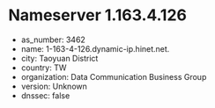 # Nameserver 1.163.4.126

* as_number: 3462
* name: 1-163-4-126.dynamic-ip.hinet.net.
* city: Taoyuan District
* country: TW
* organization: Data Communication Business Group
* version: Unknown
* dnssec: false
